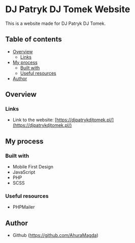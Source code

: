 # DJ Patryk DJ Tomek Website
This is a website made for DJ Patryk DJ Tomek.

## Table of contents
- [Overview](#overview)
  - [Links](#links)
- [My process](#my-process)
  - [Built with](#built-with)
  - [Useful resources](#useful-resources)
- [Author](#author)


## Overview
### Links
- Link to the website: [https://djpatrykdjtomek.pl/](https://djpatrykdjtomek.pl/)

## My process
### Built with
- Mobile First Design
- JavaScript
- PHP
- SCSS

### Useful resources
- PHPMailer

## Author
- Github (https://github.com/AhuraMagda)
